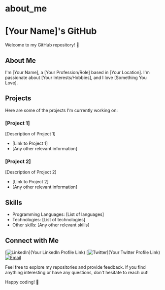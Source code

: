 # about_me
# [Your Name]'s GitHub

Welcome to my GitHub repository! 👋

## About Me

I'm [Your Name], a [Your Profession/Role] based in [Your Location]. I'm passionate about [Your Interests/Hobbies], and I love [Something You Love].

## Projects

Here are some of the projects I'm currently working on:

### [Project 1]

[Description of Project 1]

- [Link to Project 1]
- [Any other relevant information]

### [Project 2]

[Description of Project 2]

- [Link to Project 2]
- [Any other relevant information]

## Skills

- Programming Languages: [List of languages]
- Technologies: [List of technologies]
- Other skills: [Any other relevant skills]

## Connect with Me

[![LinkedIn](https://img.shields.io/badge/LinkedIn-YourLinkedInProfile-blue?style=for-the-badge&logo=linkedin)](Your LinkedIn Profile Link)
[![Twitter](https://img.shields.io/badge/Twitter-YourTwitterHandle-blue?style=for-the-badge&logo=twitter)](Your Twitter Profile Link)
[![Email](https://img.shields.io/badge/Email-YourEmail-red?style=for-the-badge&logo=gmail)](mailto:YourEmailAddress@example.com)

Feel free to explore my repositories and provide feedback. If you find anything interesting or have any questions, don't hesitate to reach out!

Happy coding! 🚀
